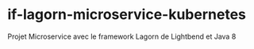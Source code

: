 # if-lagorn-microservice-kubernetes
Projet Microservice avec le framework Lagorn de Lightbend et Java 8 
